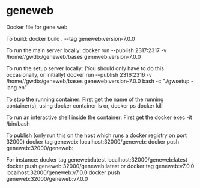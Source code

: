 # geneweb
Docker file for gene web

To build:
docker build . --tag geneweb:version-7.0.0

To run the main server locally:
docker run --publish 2317:2317 -v /home/<user>/gwdb:/geneweb/bases geneweb:version-7.0.0 

To run the setup server locally:
(You should only have to do this occasionally, or initially)
docker run --publish 2316:2316 -v /home/<user>/gwdb:/geneweb/bases geneweb:version-7.0.0 bash -c "./gwsetup -lang en"

To stop the running container:
First get the name of the running container(s), using
docker container ls 
or,
docker ps
docker kill 

To run an interactive shell inside the container:
First get the 
docker exec -it <container name> /bin/bash

To publish (only run this on the host which runs a docker registry on port 32000)
docker tag geneweb:<version> localhost:32000/geneweb:<version>
docker push geneweb:32000/geneweb:<version>

For instance:
docker tag geneweb:latest localhost:32000/geneweb:latest
docker push geneweb:32000/geneweb:latest
or
docker tag geneweb:v7.0.0 localhost:32000/geneweb:v7.0.0
docker push geneweb:32000/geneweb:v7.0.0


